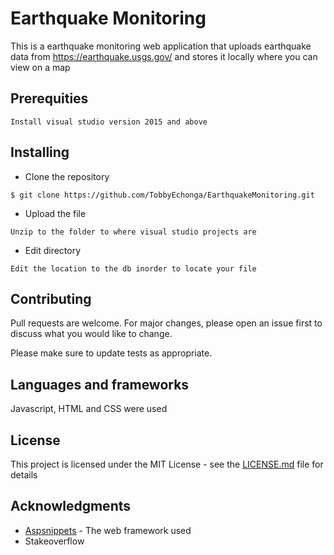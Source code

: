 # Earthquake Monitoring
This is a earthquake monitoring web application that uploads earthquake data from  https://earthquake.usgs.gov/ and stores it locally where you can view on a map

## Prerequities
```
Install visual studio version 2015 and above
```

## Installing 
* Clone the repository
```
$ git clone https://github.com/TobbyEchonga/EarthquakeMonitoring.git
```

* Upload the file
```
Unzip to the folder to where visual studio projects are
```

* Edit directory
```
Edit the location to the db inorder to locate your file
```

## Contributing
Pull requests are welcome. For major changes, please open an issue first to discuss what you would like to change.

Please make sure to update tests as appropriate.

## Languages and frameworks
Javascript, HTML and CSS were used


## License

This project is licensed under the MIT License - see the [LICENSE.md](LICENSE.md) file for details

## Acknowledgments

* [Aspsnippets](https://www.aspsnippets.com/Articles/ASPNet-Google-Maps-V3-with-Multiple-Markers-Database-Example.aspx) - The web framework used
* Stakeoverflow 

